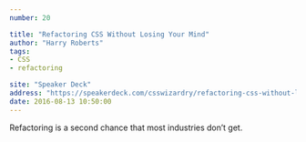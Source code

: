 ```yaml
---
number: 20

title: "Refactoring CSS Without Losing Your Mind"
author: "Harry Roberts"
tags:
- CSS
- refactoring

site: "Speaker Deck"
address: "https://speakerdeck.com/csswizardry/refactoring-css-without-losing-your-mind"
date: 2016-08-13 10:50:00
---
```


Refactoring is a second chance that most industries don’t get.
